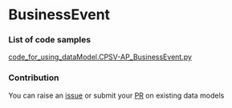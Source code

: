 # BusinessEvent

### List of code samples 

<!-- 50-List of code -->

<!-- [code entry](link) -->
[code_for_using_dataModel.CPSV-AP_BusinessEvent.py](https://github.com/smart-data-models/dataModel.CPSV-AP/blob/master/BusinessEvent/code/code_for_using_dataModel.CPSV-AP_BusinessEvent.py)


<!-- /50-List of code -->

### Contribution
You can raise an [issue](https://github.com/smart-data-models/dataModel.CPSV-AP/issues) or submit your [PR](https://github.com/smart-data-models/dataModel.CPSV-AP/pulls) on existing data models
